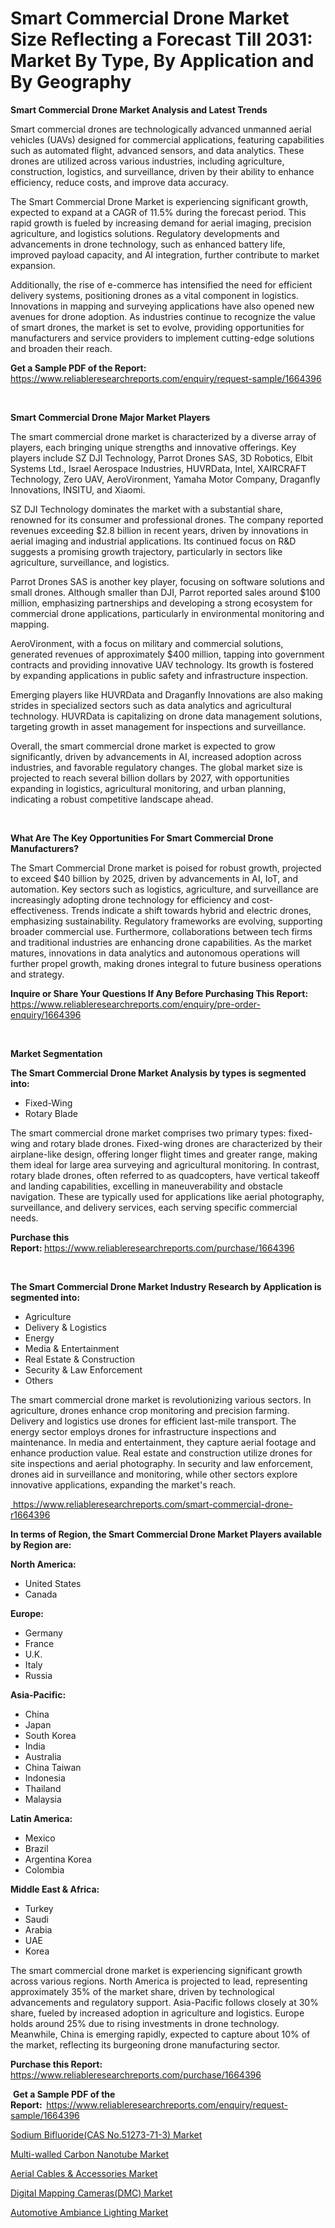 <p><h1>Smart Commercial Drone Market Size Reflecting a Forecast Till 2031: Market By Type, By Application and By Geography</h1></p><p><strong>Smart Commercial Drone Market Analysis and Latest Trends</strong></p>
<p><p>Smart commercial drones are technologically advanced unmanned aerial vehicles (UAVs) designed for commercial applications, featuring capabilities such as automated flight, advanced sensors, and data analytics. These drones are utilized across various industries, including agriculture, construction, logistics, and surveillance, driven by their ability to enhance efficiency, reduce costs, and improve data accuracy.</p><p>The Smart Commercial Drone Market is experiencing significant growth, expected to expand at a CAGR of 11.5% during the forecast period. This rapid growth is fueled by increasing demand for aerial imaging, precision agriculture, and logistics solutions. Regulatory developments and advancements in drone technology, such as enhanced battery life, improved payload capacity, and AI integration, further contribute to market expansion. </p><p>Additionally, the rise of e-commerce has intensified the need for efficient delivery systems, positioning drones as a vital component in logistics. Innovations in mapping and surveying applications have also opened new avenues for drone adoption. As industries continue to recognize the value of smart drones, the market is set to evolve, providing opportunities for manufacturers and service providers to implement cutting-edge solutions and broaden their reach.</p></p>
<p><strong>Get a Sample PDF of the Report:&nbsp;</strong> <a href="https://www.reliableresearchreports.com/enquiry/request-sample/1664396?utm_campaign=1621&utm_medium=2&utm_source=Github&utm_content=ia&utm_term=12102024&utm_id=smart-commercial-drone">https://www.reliableresearchreports.com/enquiry/request-sample/1664396</a></p>
<p>&nbsp;</p>
<p><strong>Smart Commercial Drone Major Market Players</strong></p>
<p><p>The smart commercial drone market is characterized by a diverse array of players, each bringing unique strengths and innovative offerings. Key players include SZ DJI Technology, Parrot Drones SAS, 3D Robotics, Elbit Systems Ltd., Israel Aerospace Industries, HUVRData, Intel, XAIRCRAFT Technology, Zero UAV, AeroVironment, Yamaha Motor Company, Draganfly Innovations, INSITU, and Xiaomi.</p><p>SZ DJI Technology dominates the market with a substantial share, renowned for its consumer and professional drones. The company reported revenues exceeding $2.8 billion in recent years, driven by innovations in aerial imaging and industrial applications. Its continued focus on R&D suggests a promising growth trajectory, particularly in sectors like agriculture, surveillance, and logistics.</p><p>Parrot Drones SAS is another key player, focusing on software solutions and small drones. Although smaller than DJI, Parrot reported sales around $100 million, emphasizing partnerships and developing a strong ecosystem for commercial drone applications, particularly in environmental monitoring and mapping.</p><p>AeroVironment, with a focus on military and commercial solutions, generated revenues of approximately $400 million, tapping into government contracts and providing innovative UAV technology. Its growth is fostered by expanding applications in public safety and infrastructure inspection.</p><p>Emerging players like HUVRData and Draganfly Innovations are also making strides in specialized sectors such as data analytics and agricultural technology. HUVRData is capitalizing on drone data management solutions, targeting growth in asset management for inspections and surveillance.</p><p>Overall, the smart commercial drone market is expected to grow significantly, driven by advancements in AI, increased adoption across industries, and favorable regulatory changes. The global market size is projected to reach several billion dollars by 2027, with opportunities expanding in logistics, agricultural monitoring, and urban planning, indicating a robust competitive landscape ahead.</p></p>
<p>&nbsp;</p>
<p><strong>What Are The Key Opportunities For Smart Commercial Drone Manufacturers?</strong></p>
<p><p>The Smart Commercial Drone market is poised for robust growth, projected to exceed $40 billion by 2025, driven by advancements in AI, IoT, and automation. Key sectors such as logistics, agriculture, and surveillance are increasingly adopting drone technology for efficiency and cost-effectiveness. Trends indicate a shift towards hybrid and electric drones, emphasizing sustainability. Regulatory frameworks are evolving, supporting broader commercial use. Furthermore, collaborations between tech firms and traditional industries are enhancing drone capabilities. As the market matures, innovations in data analytics and autonomous operations will further propel growth, making drones integral to future business operations and strategy.</p></p>
<p><strong>Inquire or Share Your Questions If Any Before Purchasing This Report:</strong> <a href="https://www.reliableresearchreports.com/enquiry/pre-order-enquiry/1664396?utm_campaign=1621&utm_medium=2&utm_source=Github&utm_content=ia&utm_term=12102024&utm_id=smart-commercial-drone">https://www.reliableresearchreports.com/enquiry/pre-order-enquiry/1664396</a></p>
<p>&nbsp;</p>
<p><strong>Market Segmentation</strong></p>
<p><strong>The Smart Commercial Drone Market Analysis by types is segmented into:</strong></p>
<p><ul><li>Fixed-Wing</li><li>Rotary Blade</li></ul></p>
<p><p>The smart commercial drone market comprises two primary types: fixed-wing and rotary blade drones. Fixed-wing drones are characterized by their airplane-like design, offering longer flight times and greater range, making them ideal for large area surveying and agricultural monitoring. In contrast, rotary blade drones, often referred to as quadcopters, have vertical takeoff and landing capabilities, excelling in maneuverability and obstacle navigation. These are typically used for applications like aerial photography, surveillance, and delivery services, each serving specific commercial needs.</p></p>
<p><strong>Purchase this Report:&nbsp;</strong><a href="https://www.reliableresearchreports.com/purchase/1664396?utm_campaign=1621&utm_medium=2&utm_source=Github&utm_content=ia&utm_term=12102024&utm_id=smart-commercial-drone">https://www.reliableresearchreports.com/purchase/1664396</a></p>
<p>&nbsp;</p>
<p><strong>The Smart Commercial Drone Market Industry Research by Application is segmented into:</strong></p>
<p><ul><li>Agriculture</li><li>Delivery & Logistics</li><li>Energy</li><li>Media & Entertainment</li><li>Real Estate & Construction</li><li>Security & Law Enforcement</li><li>Others</li></ul></p>
<p><p>The smart commercial drone market is revolutionizing various sectors. In agriculture, drones enhance crop monitoring and precision farming. Delivery and logistics use drones for efficient last-mile transport. The energy sector employs drones for infrastructure inspections and maintenance. In media and entertainment, they capture aerial footage and enhance production value. Real estate and construction utilize drones for site inspections and aerial photography. In security and law enforcement, drones aid in surveillance and monitoring, while other sectors explore innovative applications, expanding the market's reach.</p></p>
<p><a href="https://www.reliableresearchreports.com/smart-commercial-drone-r1664396?utm_campaign=1621&utm_medium=2&utm_source=Github&utm_content=ia&utm_term=12102024&utm_id=smart-commercial-drone">&nbsp;https://www.reliableresearchreports.com/smart-commercial-drone-r1664396</a></p>
<p><strong>In terms of Region, the Smart Commercial Drone Market Players available by Region are:</strong></p>
<p>
    <p> <strong> North America: </strong>
        <ul>
            <li>United States</li>
            <li>Canada</li>
        </ul>
        </p> 
    <p> <strong> Europe: </strong>
        <ul>
            <li>Germany</li>
            <li>France</li>
            <li>U.K.</li>
            <li>Italy</li>
            <li>Russia</li>
        </ul>
        </p> 
    <p> <strong> Asia-Pacific: </strong>
        <ul>
            <li>China</li>
            <li>Japan</li>
            <li>South Korea</li>
            <li>India</li>
            <li>Australia</li>
            <li>China Taiwan</li>
            <li>Indonesia</li>
            <li>Thailand</li>
            <li>Malaysia</li>
        </ul>
        </p> 
    <p> <strong> Latin America: </strong>
        <ul>
            <li>Mexico</li>
            <li>Brazil</li>
            <li>Argentina Korea</li>
            <li>Colombia</li>
        </ul>
        </p> 
    <p> <strong> Middle East & Africa: </strong>
        <ul>
            <li>Turkey</li>
            <li>Saudi</li>
            <li>Arabia</li>
            <li>UAE</li>
            <li>Korea</li>
        </ul>
    </p>
    </p>
<p><p>The smart commercial drone market is experiencing significant growth across various regions. North America is projected to lead, representing approximately 35% of the market share, driven by technological advancements and regulatory support. Asia-Pacific follows closely at 30% share, fueled by increased adoption in agriculture and logistics. Europe holds around 25% due to rising investments in drone technology. Meanwhile, China is emerging rapidly, expected to capture about 10% of the market, reflecting its burgeoning drone manufacturing sector.</p></p>
<p><strong>Purchase this Report: </strong><a href="https://www.reliableresearchreports.com/purchase/1664396?utm_campaign=1621&utm_medium=2&utm_source=Github&utm_content=ia&utm_term=12102024&utm_id=smart-commercial-drone">https://www.reliableresearchreports.com/purchase/1664396</a></p>
<p>&nbsp;<strong>Get a Sample PDF of the Report:&nbsp;&nbsp;</strong><a href="https://www.reliableresearchreports.com/enquiry/request-sample/1664396?utm_campaign=1621&utm_medium=2&utm_source=Github&utm_content=ia&utm_term=12102024&utm_id=smart-commercial-drone">https://www.reliableresearchreports.com/enquiry/request-sample/1664396</a></p>
<p><strong></strong></p>
<p><p><a href="https://www.linkedin.com/pulse/sodium-bifluoridecas-no51273-71-3-market-global-regional-analysis-1rkhf?utm_campaign=1621&utm_medium=2&utm_source=Github&utm_content=ia&utm_term=12102024&utm_id=smart-commercial-drone">Sodium Bifluoride(CAS No.51273-71-3) Market</a></p><p><a href="https://www.linkedin.com/pulse/global-multi-walled-carbon-nanotube-market-trends-insights-growth-5gqgf?utm_campaign=1621&utm_medium=2&utm_source=Github&utm_content=ia&utm_term=12102024&utm_id=smart-commercial-drone">Multi-walled Carbon Nanotube Market</a></p><p><a href="https://github.com/BryceTownsendr/Market-Research-Report-List-6/blob/main/aerial-cables-accessories-market.md?utm_campaign=1621&utm_medium=2&utm_source=Github&utm_content=ia&utm_term=12102024&utm_id=smart-commercial-drone">Aerial Cables & Accessories Market</a></p><p><a href="https://www.linkedin.com/pulse/digital-mapping-camerasdmc-market-trends-insights-type-application-hczre?utm_campaign=1621&utm_medium=2&utm_source=Github&utm_content=ia&utm_term=12102024&utm_id=smart-commercial-drone">Digital Mapping Cameras(DMC) Market</a></p><p><a href="https://github.com/valeriaz9c7/Market-Research-Report-List-1/blob/main/automotive-ambiance-lighting-market.md?utm_campaign=1621&utm_medium=2&utm_source=Github&utm_content=ia&utm_term=12102024&utm_id=smart-commercial-drone">Automotive Ambiance Lighting Market</a></p></p>